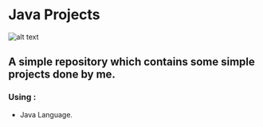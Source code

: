 # Java Projects
![alt text](https://sawakinome.com/img/images/difference-between-java-and-core-java.png)

## A simple repository which contains some simple projects done by me.

### Using :
 - Java Language.
